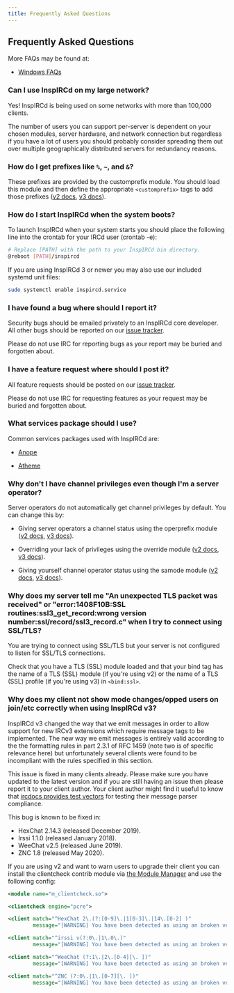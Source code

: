 ```yaml
---
title: Frequently Asked Questions
---
```


## Frequently Asked Questions

More FAQs may be found at:

- [Windows FAQs](/faq/windows)

### Can I use InspIRCd on my large network?

Yes! InspIRCd is being used on some networks with more than 100,000 clients.

The number of users you can support per-server is dependent on your chosen modules, server hardware, and network connection but regardless if you have a lot of users you should probably consider spreading them out over multiple geographically distributed servers for redundancy reasons.

### How do I get prefixes like `%`, `~`, and `&`?

These prefixes are provided by the customprefix module. You should load this module and then define the appropriate `<customprefix>` tags to add those prefixes ([v2 docs](/2/modules/customprefix), [v3 docs](/3/modules/customprefix)).

### How do I start InspIRCd when the system boots?

To launch InspIRCd when your system starts you should place the following line into the crontab for your IRCd user (crontab -e):

```sh
# Replace [PATH] with the path to your InspIRCd bin directory.
@reboot [PATH]/inspircd
```

If you are using InspIRCd 3 or newer you may also use our included systemd unit files:

```sh
sudo systemctl enable inspircd.service
```

### I have found a bug where should I report it?

Security bugs should be emailed privately to an InspIRCd core developer. All other bugs should be reported on our [issue tracker](https://github.com/inspircd/inspircd/issues).

Please do not use IRC for reporting bugs as your report may be buried and forgotten about.

### I have a feature request where should I post it?

All feature requests should be posted on our [issue tracker](https://github.com/inspircd/inspircd/issues).

Please do not use IRC for requesting features as your request may be buried and forgotten about.

### What services package should I use?

Common services packages used with InspIRCd are:

- [Anope](https://anope.org)

- [Atheme](https://atheme.github.io/atheme.html)

### Why don't I have channel privileges even though I'm a server operator?

Server operators do not automatically get channel privileges by default. You can change this by:

- Giving server operators a channel status using the operprefix module ([v2 docs](/2/modules/operprefix), [v3 docs](/3/modules/operprefix)).

- Overriding your lack of privileges using the override module ([v2 docs](/2/modules/override), [v3 docs](/3/modules/override)).

- Giving yourself channel operator status using the samode module ([v2 docs](/2/modules/samode), [v3 docs](/3/modules/samode)).

### Why does my server tell me "An unexpected TLS packet was received" or "error:1408F10B:SSL routines:ssl3_get_record:wrong version number:ssl/record/ssl3_record.c" when I try to connect using SSL/TLS?

You are trying to connect using SSL/TLS but your server is not configured to listen for SSL/TLS connections.

Check that you have a TLS (SSL) module loaded and that your bind tag has the name of a TLS (SSL) module (if you're using v2) or the name of a TLS (SSL) profile (if you're using v3) in `<bind:ssl>`.

### Why does my client not show mode changes/opped users on join/etc correctly when using InspIRCd v3?

InspIRCd v3 changed the way that we emit messages in order to allow support for new IRCv3 extensions which require message tags to be implemented. The new way we emit messages is entirely valid according to the the formatting rules in part 2.3.1 of RFC 1459 (note two is of specific relevance here) but unfortunately several clients were found to be incompliant with the rules specified in this section.

This issue is fixed in many clients already. Please make sure you have updated to the latest version and if you are still having an issue then please report it to your client author. Your client author might find it useful to know that [ircdocs provides test vectors](https://github.com/ircdocs/parser-tests) for testing their message parser compliance.

This bug is known to be fixed in:

- HexChat 2.14.3 (released December 2019).
- Irssi 1.1.0 (released January 2018).
- WeeChat v2.5 (released June 2019).
- ZNC 1.8 (released May 2020).

If you are using v2 and want to warn users to upgrade their client you can install the clientcheck contrib module via [the Module Manager](/2/module-manager) and use the following config:

```xml
<module name="m_clientcheck.so">

<clientcheck engine="pcre">

<client match="^HexChat 2\.(?:[0-9]\.|1[0-3]\.|14\.[0-2] )"
        message="[WARNING] You have been detected as using an broken version of HexChat. This client will have problems connecting in the future. Please upgrade to v2.14.3 or newer to fix this issue.">

<client match="^irssi v(?:0\.|1\.0\.)"
        message="[WARNING] You have been detected as using an broken version of Irssi. This client will have problems connecting in the future. Please upgrade to v1.1.0 or newer to fix this issue.">

<client match="^WeeChat (?:1\.|2\.[0-4][\. ])"
        message="[WARNING] You have been detected as using an broken version of WeeChat. This client will have problems connecting in the future. Please upgrade to v2.5.0 or newer to fix this issue.">

<client match="^ZNC (?:0\.|1\.[0-7][\. ])"
        message="[WARNING] You have been detected as using an broken version of ZNC. This client will have problems connecting in the future. Please upgrade to v1.8.0 or newer to fix this issue.">
```